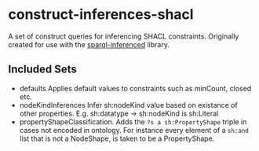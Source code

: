 # construct-inferences-shacl

A set of construct queries for inferencing SHACL constraints. Originally created for use with the [sparql-inferenced](https://github.com/jeswr/sparql-inferenced) library.

## Included Sets

 - defaults Applies default values to constraints such as minCount, closed etc.
 - nodeKindInferences Infer sh:nodeKind value based on existance of other properties. E.g. sh:datatype -> sh:nodeKind is sh:Literal
 - propertyShapeClassification. Adds the `?s a sh:PropertyShape` triple in cases not encoded in ontology. For instance every element of a `sh:and` list that is not a NodeShape, is taken to be a PropertyShape.
